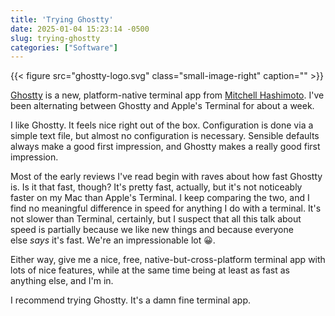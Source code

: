 ```yaml
---
title: 'Trying Ghostty'
date: 2025-01-04 15:23:14 -0500
slug: trying-ghostty
categories: ["Software"]
---
```



{{< figure src="ghostty-logo.svg" class="small-image-right" caption="" >}}

[Ghostty](https://ghostty.org/) is a new, platform-native terminal app from [Mitchell Hashimoto](https://mitchellh.com/). I've been alternating between Ghostty and Apple's Terminal for about a week.

I like Ghostty. It feels nice right out of the box. Configuration is done via a simple text file, but almost no configuration is necessary. Sensible defaults always make a good first impression, and Ghostty makes a really good first impression.

Most of the early reviews I've read begin with raves about how fast Ghostty is. Is it that fast, though? It's pretty fast, actually, but it's not noticeably faster on my Mac than Apple's Terminal. I keep comparing the two, and I find no meaningful difference in speed for anything I do with a terminal. It's not slower than Terminal, certainly, but I suspect that all this talk about speed is partially because we like new things and because everyone else _says_ it's fast. We're an impressionable lot 😀.

Either way, give me a nice, free, native-but-cross-platform terminal app with lots of nice features, while at the same time being at least as fast as anything else, and I'm in.

I recommend trying Ghostty. It's a damn fine terminal app.


